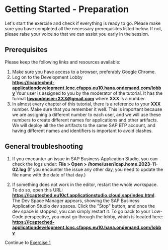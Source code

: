 # Getting Started - Preparation

Let's start the exercise and check if everything is ready to go.
Please make sure you have completed all the necessary prerequisites listed below. If not, please raise your voice so that we can assist you early in the session.

## Prerequisites
Please keep the following links and resources available:

1. Make sure you have access to a browser, preferably Google Chrome.
2. Log on to the Development Lobby  
**https://lcapteched-applicationdevelopment.lcnc.cfapps.eu10.hana.ondemand.com/lobby**
Your user is assigned to you by the moderator of the tutorial. It has the format **lowcodeuser+XXX@gmail.com** where **XXX** is a number.
4. In almost every chapter of this tutorial, there is a reference to your **XXX** number. Make sure that you remember it well.
This is important because we are assigning a different number to each user, and we will use these numbers to create different names for applications and other artifacts. We will deploy all the the artifacts to the same SAP BTP account, and having different names and identifiers is important to avoid clashes.

## General troubleshooting

1. If you encounter an issue in SAP Business Application Studio, you can check the logs under: **File > Open > /home/user/lcap.home.2023-11-02.log** (If you encounter the issue any other day, you need to update the file name with the date of that day.)

2. If something does not work in the editor, restart the whole workspace. To do so, open this URL: **https://lcapteched.eu10cf.applicationstudio.cloud.sap/index.html**.  
The Dev Space Manager appears, showing the SAP Business Application Studio dev spaces. Click the "Stop" button, and once the dev space is stopped, you can simply restart it.
To go back to your Low-Code perspective, you must go through the lobby, which is located here:  
**https://lcapteched-applicationdevelopment.lcnc.cfapps.eu10.hana.ondemand.com/lobby**  



Continue to [Exercise 1](../Ex1/README.md)
